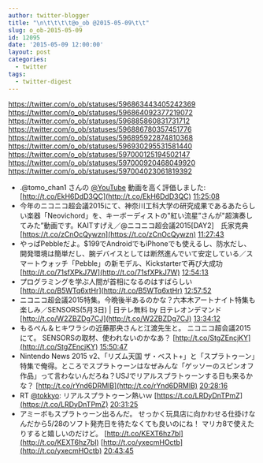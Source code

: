 ```yaml
---
author: twitter-blogger
title: "\n\t\t\t\t@o_ob @2015-05-09\t\t"
slug: o_ob-2015-05-09
id: 12095
date: '2015-05-09 12:00:00'
layout: post
categories:
  - twitter
tags:
  - twitter-digest
---
```


https://twitter.com/o_ob/statuses/596863443405242369 https://twitter.com/o_ob/statuses/596864092377219072 https://twitter.com/o_ob/statuses/596885860831731712 https://twitter.com/o_ob/statuses/596886780357451776 https://twitter.com/o_ob/statuses/596895922874810368 https://twitter.com/o_ob/statuses/596930295531581440 https://twitter.com/o_ob/statuses/597000125194502147 https://twitter.com/o_ob/statuses/597000920468049920 https://twitter.com/o_ob/statuses/597004023061819392  

*   .@tomo_chan1 さんの [@YouTube](https://twitter.com/YouTube) 動画を高く評価しました: [http://t.co/EkH6DdD3QC](http://t.co/EkH6DdD3QC) [11:25:08](https://twitter.com/o_ob/statuses/596863443405242369)
*   今年のニコニコ超会議2015にて、神奈川工科大学の研究成果であるあたらしい楽器「Neovichord」を、キーボーディストの"紅い流星”さんが"超演奏してみた”動画です。KAITすげえ／@ニコニコ超会議2015[DAY2]　氏家克典 [https://t.co/zCnOcQywzn](https://t.co/zCnOcQywzn) [11:27:43](https://twitter.com/o_ob/statuses/596864092377219072)
*   やっぱPebbleだよ。$199でAndroidでもiPhoneでも使えるし、防水だし、開発環境は簡単だし、腕デバイスとしては断然進んでいて安定している／スマートウォッチ「Pebble」の新モデル、Kickstarterで再び大成功 [http://t.co/71sfXPkJ7W](http://t.co/71sfXPkJ7W) [12:54:13](https://twitter.com/o_ob/statuses/596885860831731712)
*   プログラミングを学ぶ人間が首相になるのはすばらしい [http://t.co/B5WTq6xtHr](http://t.co/B5WTq6xtHr) [12:57:52](https://twitter.com/o_ob/statuses/596886780357451776)
*   ニコニコ超会議2015特集。今晩後半あるのかな？六本木アートナイト特集も楽しみ／SENSORS(5月3日) | 日テレ無料 by 日テレオンデマンド [http://t.co/W2ZBZDg7CJ](http://t.co/W2ZBZDg7CJ) [13:34:12](https://twitter.com/o_ob/statuses/596895922874810368)
*   もるぺん＆ヒキワラシの近藤那央さんと江渡先生と。 ニコニコ超会議2015にて。 SENSORSの取材、使われないのかなあ？ [http://t.co/StgZEncjKY](http://t.co/StgZEncjKY) [15:50:47](https://twitter.com/o_ob/statuses/596930295531581440)
*   Nintendo News 2015 v2、「リズム天国 ザ・ベスト+」と「スプラトゥーン」特集で俺得。ところでスプラトゥーンはなぜみんな「ゲッソーのスピンオフ作品」って言わないんだろね？USJでリアルスプラトゥーンする日も来るかな？ [http://t.co/rYnd6DRMlB](http://t.co/rYnd6DRMlB) [20:28:16](https://twitter.com/o_ob/statuses/597000125194502147)
*   RT [@tokkyo](https://twitter.com/tokkyo): リアルスプラトゥーン熱いｗ [https://t.co/LRDyDnTPmZ](https://t.co/LRDyDnTPmZ) [20:31:25](https://twitter.com/o_ob/statuses/597000920468049920)
*   アミーボもスプラトゥーン出るんだ。 せっかく玩具店に向かわせる仕掛けなんだから5/28のソフト発売日を待たなくても良いのにね！ マリカ8で使えたりすると嬉しいのだけど。 [http://t.co/KEXT6hz7bl](http://t.co/KEXT6hz7bl) [http://t.co/yxecmHOctb](http://t.co/yxecmHOctb) [20:43:45](https://twitter.com/o_ob/statuses/597004023061819392)